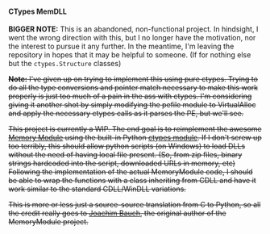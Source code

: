 #### CTypes MemDLL

**BIGGER NOTE:** This is an abandoned, non-functional project. In hindsight, I went the wrong direction with this, but I no longer have the motivation, nor the interest to pursue it any further. In the meantime, I'm leaving the repository in hopes that it may be helpful to someone. (If for nothing else but the `ctypes.Structure` classes)

~~**Note:** I've given up on trying to implement this using pure ctypes. Trying to do all the type conversions and pointer match necessary to make this work properly is just too much of a pain in the ass with ctypes. I'm considering giving it another shot by simply modifying the pefile module to VirtualAlloc and apply the necessary ctypes calls as it parses the PE, but we'll see.~~

~~This project is currently a WIP. The end goal is to reimplement the awesome [Memory Module](https://github.com/fancycode/MemoryModule) using the built-in Python [ctypes module](http://docs.python.org/library/ctypes.html). If I don't screw up too terribly, this should allow python scripts (on Windows) to load DLLs without the need of having local file present. (So, from zip files, binary strings hardcoded into the script, downloaded URLs in memory, etc) Following the implementation of the actual MemoryModule code, I should be able to wrap the functions with a class inheriting from CDLL and have it work similar to the standard CDLL/WinDLL variations.~~

~~This is more or less just a source-source translation from C to Python, so all the credit really goes to [Joachim Bauch](http://www.joachim-bauch.de), the original author of the MemoryModule project.~~
